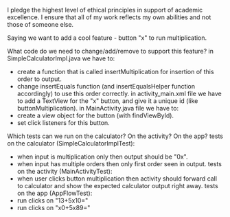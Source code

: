 I pledge the highest level of ethical principles in support of academic excellence.
I ensure that all of my work reflects my own abilities and not those of someone else.

Saying we want to add a cool feature - button "x" to run multiplication.

What code do we need to change/add/remove to support this feature?
in SimpleCalculatorImpl.java we have to:
- create a function that is called insertMultiplication for insertion of this order to output.
- change insertEquals function (and insertEqualsHelper function accordingly) to use this order correctly.
in activity_main.xml file we have to add a TextView for the "x" button, and give it a unique id (like buttonMultiplication).
in MainActivity.java file we have to:
- create a view object for the button (with findViewById).
- set click listeners for this button.

Which tests can we run on the calculator? On the activity? On the app?
tests on the calculator (SimpleCalculatorImplTest):
- when input is multiplication only then output should be "0x".
- when input has multiple orders then only first order seen in output.
tests on the activity (MainActivityTest):
- when user clicks button multiplication then activity should forward call to calculator and show the expected calculator output right away.
tests on the app (AppFlowTest):
- run clicks on "13+5x10="
- run clicks on "x0+5x8<backspace>9="